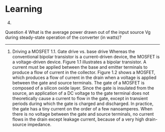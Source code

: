 # Learning
4.
Question 4
What is the average power drawn out of the input source Vg during steady-state operation of the converter (in watts)?
____________________________
1. Driving a MOSFET
1.1. Gate drive vs. base drive
Whereas the conventional bipolar transistor is a current-driven device, the MOSFET is a 
voltage-driven device.
Figure 1.1 illustrates a bipolar transistor. A current must be applied between the base and emitter 
terminals to produce a flow of current in the collector. Figure 1.2 shows a MOSFET, which produces a 
flow of current in the drain when a voltage is applied between the gate and source terminals.
The gate of a MOSFET is composed of a silicon oxide layer. Since the gate is insulated from the 
source, an application of a DC voltage to the gate terminal does not theoretically cause a current to 
flow in the gate, except in transient periods during which the gate is charged and discharged. In 
practice, the gate has a tiny current on the order of a few nanoamperes. When there is no voltage 
between the gate and source terminals, no current flows in the drain except leakage current, because 
of a very high drain-source impedance. 
